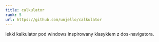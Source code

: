 ```yaml
---
title: calkulator
rank: 5
url: https://github.com/unjello/calkulator
---
```

lekki kalkulator pod windows inspirowany klasykiem z dos-navigatora.